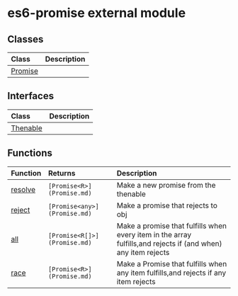 # es6-promise external module


## Classes

| Class	   |  Description |
|:-------------|:---------------|
| [Promise](Promise.md)     |  |



## Interfaces

| Class	   |  Description |
|:-------------|:---------------|
| [Thenable<R>](Thenable<R>.md)   |   |



## Functions

| Function	   | Returns | Description |
|:-------------|:------|:---------------|
| [resolve<R>](resolve<R>~15284.md) |`[Promise<R>](Promise.md) `   | Make a new promise from the thenable  |
| [reject](reject~33199.md) |`[Promise<any>](Promise.md) `   | Make a promise that rejects to obj  |
| [all<R>](all<R>~71402.md) |`[Promise<R[]>](Promise.md) `   | Make a promise that fulfills when every item in the array fulfills,and rejects if (and when) any item rejects  |
| [race<R>](race<R>~84426.md) |`[Promise<R>](Promise.md) `   | Make a Promise that fulfills when any item fulfills,and rejects if any item rejects  |





